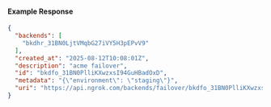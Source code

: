 <!-- Code generated for API Clients. DO NOT EDIT. -->

#### Example Response

```json
{
  "backends": [
    "bkdhr_31BN0LjtVMqbG27iVY5H3pEPvV9"
  ],
  "created_at": "2025-08-12T10:08:01Z",
  "description": "acme failover",
  "id": "bkdfo_31BN0PlliKXwzxsI94GuHBadOxD",
  "metadata": "{\"environment\": \"staging\"}",
  "uri": "https://api.ngrok.com/backends/failover/bkdfo_31BN0PlliKXwzxsI94GuHBadOxD"
}
```
